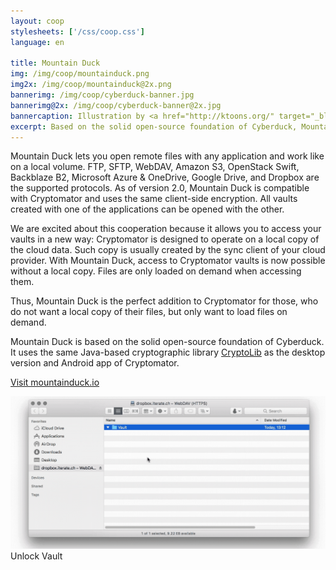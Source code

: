 ```yaml
---
layout: coop
stylesheets: ['/css/coop.css']
language: en

title: Mountain Duck
img: /img/coop/mountainduck.png
img2x: /img/coop/mountainduck@2x.png
bannerimg: /img/coop/cyberduck-banner.jpg
bannerimg@2x: /img/coop/cyberduck-banner@2x.jpg
bannercaption: Illustration by <a href="http://ktoons.org/" target="_blank">Katharina Hagemann</a>
excerpt: Based on the solid open-source foundation of Cyberduck, Mountain Duck lets you mount server and cloud storage as a local disk in Finder on macOS and in File Explorer on Windows. As of version 2.0, Mountain Duck supports Cryptomator vaults.
---
```

Mountain Duck lets you open remote files with any application and work like on a local volume. FTP, SFTP, WebDAV, Amazon S3, OpenStack Swift, Backblaze B2, Microsoft Azure & OneDrive, Google Drive, and Dropbox are the supported protocols. As of version 2.0, Mountain Duck is compatible with Cryptomator and uses the same client-side encryption. All vaults created with one of the applications can be opened with the other.

We are excited about this cooperation because it allows you to access your vaults in a new way: Cryptomator is designed to operate on a local copy of the cloud data. Such copy is usually created by the sync client of your cloud provider. With Mountain Duck, access to Cryptomator vaults is now possible without a local copy. Files are only loaded on demand when accessing them.

Thus, Mountain Duck is the perfect addition to Cryptomator for those, who do not want a local copy of their files, but only want to load files on demand.

Mountain Duck is based on the solid open-source foundation of Cyberduck. It uses the same Java-based cryptographic library <a href="https://github.com/cryptomator/cryptolib" target="_blank">CryptoLib</a> as the desktop version and Android app of Cryptomator.

<a class="btn btn-primary" href="https://mountainduck.io/#cryptomator" target="_blank"><span class="glyphicon glyphicon-link"></span> Visit mountainduck.io</a>

<div class="thumbnail text-center">
  <img src="/img/coop/mountainduck-screen-recording.gif"/>
  <div class="caption">Unlock Vault</div>
</div>

